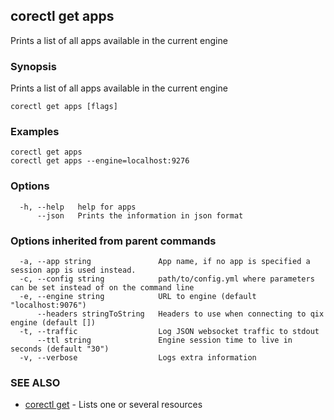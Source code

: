 ## corectl get apps

Prints a list of all apps available in the current engine

### Synopsis

Prints a list of all apps available in the current engine

```
corectl get apps [flags]
```

### Examples

```
corectl get apps
corectl get apps --engine=localhost:9276
```

### Options

```
  -h, --help   help for apps
      --json   Prints the information in json format
```

### Options inherited from parent commands

```
  -a, --app string               App name, if no app is specified a session app is used instead.
  -c, --config string            path/to/config.yml where parameters can be set instead of on the command line
  -e, --engine string            URL to engine (default "localhost:9076")
      --headers stringToString   Headers to use when connecting to qix engine (default [])
  -t, --traffic                  Log JSON websocket traffic to stdout
      --ttl string               Engine session time to live in seconds (default "30")
  -v, --verbose                  Logs extra information
```

### SEE ALSO

* [corectl get](corectl_get.md)	 - Lists one or several resources


